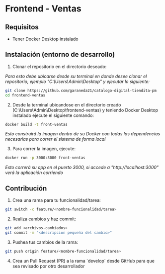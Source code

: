# Frontend - Ventas

## Requisitos

- Tener Docker Desktop instalado

## Instalación (entorno de desarrollo)

1. Clonar el repositorio en el directorio deseado:

*Para esto debe ubicarse desde su terminal en donde desee clonar el repositorio, ejemplo "C:\Users\Admin\Desktop" y ejecutar lo siguiente:*

```bash
git clone https://github.com/garaneda21/catalogo-digital-tiendita-pm
cd frontend-ventas
```

2. Desde la terminal ubicandose en el directorio creado (C:\Users\Admin\Desktop\frontend-ventas) y teniendo Docker Desktop instalado ejecute el siguiente comando:

```bash
docker build -t front-ventas
```
*Esto construirá la imagen dentro de su Docker con todas las dependencias necesarias para correr el sistema de forma local*

3. Para correr la imagen, ejecute:

```bash
docker run -p 3000:3000 front-ventas
```
*Esto correrá su app en el puerto 3000, si accede a "http://localhost:3000" verá la aplicación corriendo*

## Contribución

1. Crea una rama para tu funcionalidad/tarea:

```bash
git switch -c feature/<nombre-funcionalidad/tarea>
```

2. Realiza cambios y haz commit:

```bash
git add <archivos-cambiados>
git commit -m "<descripcion pequeña del cambio>"
```

3. Pushea tus cambios de la rama:

```bash
git push origin feature/<nombre-funcionalidad/tarea> 
```

4. Crea un Pull Request (PR) a la rama ´develop´ desde GitHub para que sea revisado por otro desarrollador
